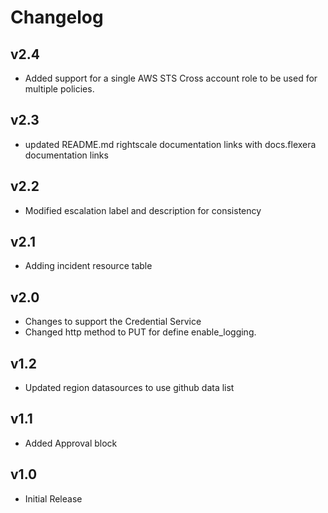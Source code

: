 # Changelog

## v2.4

- Added support for a single AWS STS Cross account role to be used for multiple policies.

## v2.3

- updated README.md rightscale documentation links with docs.flexera documentation links

## v2.2

- Modified escalation label and description for consistency

## v2.1

- Adding incident resource table

## v2.0

- Changes to support the Credential Service
- Changed http method to PUT for define enable_logging.

## v1.2

- Updated region datasources to use github data list

## v1.1

- Added Approval block

## v1.0

- Initial Release
